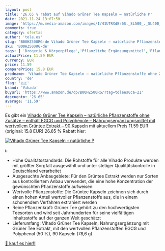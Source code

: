 ```yaml
---
layout: post
title: '26.65 % rabat auf Vihado Grüner Tee Kapseln – natürliche P'
date: 2021-11-24 13:07:50
image: 'https://m.media-amazon.com/images/I/41UTRXdEr6S._SL500_._SL400_.jpg'
comments: true
category: ofertas
author: 'tole.es'
slug: 'B00HZ500RG-de Vihado Grüner Tee Kapseln – natürliche Pflanzenstoffe ohne...'
sku: 'B00HZ500RG-de'
tags: [ 'Drogerie & Körperpflege','Pflanzliche Ergänzungsmittel','Pflanzliches Ergänzungsmittel Grüner Tee','Vitamine, Mineralien & Ergänzungsmittel','vihado', ]
actualPrice: 11.59 EUR
currency: EUR
price: 11.59
comparePrice: 15.8 EUR
prodname: 'Vihado Grüner Tee Kapseln – natürliche Pflanzenstoffe ohne Zusätze – enthält EGCG und Polyphenole – Nahrungsergänzungsmittel mit wertvollem Grüntee Extrakt – 90 Kapseln'
country: 'de'
flag: '🇩🇪'
brand: 'Vihado'
buyurl: 'https://www.amazon.de/dp/B00HZ500RG/?tag=tolees0ca-21'
descuento: '26.65'
average: '11.59'
---
```


Es gibt ein [Vihado Grüner Tee Kapseln – natürliche Pflanzenstoffe ohne Zusätze – enthält EGCG und Polyphenole – Nahrungsergänzungsmittel mit wertvollem Grüntee Extrakt – 90 Kapseln](https://www.amazon.de/dp/B00HZ500RG/?tag=tolees0ca-21) mit aktuellem Preis 11.59 EUR (original: 15.8 EUR) 26.65 % Rabatt hier:

[![Vihado Grüner Tee Kapseln – natürliche P](https://m.media-amazon.com/images/I/41UTRXdEr6S._SL500_._SL400_.jpg)](https://www.amazon.de/dp/B00HZ500RG/?tag=tolees0ca-21)

ℹ️:

- Hohe Qualitätsstandards: Die Rohstoffe für alle Vihado Produkte werden mit größter Sorgfalt ausgewählt und unter stetiger Qualitätskontrolle in Deutschland verarbeitet
- Ausgesuchte Anbaugebiete: Für den Grüntee Extrakt werden nur Sorten aus kontrolliertem Anbau verwendet, die eine hohe Konzentration der gewünschten Pflanzenstoffe aufweisen
- Wertvolle Pflanzenstoffe: Die Grüntee Kapseln zeichnen sich durch einen hohen Anteil wertvoller Pflanzenstoffe aus, die in einem schonendem Verfahren extrahiert werden
- Reine Pflanzenkraft: Grüner Tee gehört zu den hochwertigsten Teesorten und wird seit Jahrhunderten für seine vielfältigen Inhaltsstoffe auf der ganzen Welt geschätzt
- Lieferumfang: Vihado Grüner Tee Kapseln, Nahrungsergänzung mit Grüner Tee Extrakt, mit den wertvollen Pflanzenstoffen EGCG und Polyphenol (50 %), 90 Kapseln (78,6 g)

[🛒 kauf es hier!!](https://www.amazon.de/dp/B00HZ500RG/?tag=tolees0ca-21)
